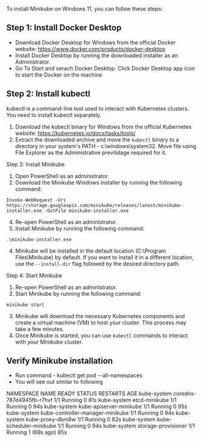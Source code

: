 
To install Minikube on Windows 11, you can follow these steps:


## Step 1: Install Docker Desktop

- Download Docker Desktop for Windows from the official Docker website: https://www.docker.com/products/docker-desktop
- Install Docker Desktop by running the downloaded installer as an Administrator.
- Go To Start and serach Docker Desktop. Click Docker Desktop app icon to start the Docker on the machine 


## Step 2: Install kubectl
kubectl is a command-line tool used to interact with Kubernetes clusters. You need to install kubectl separately.

1. Download the kubectl binary for Windows from the official Kubernetes website: https://kubernetes.io/docs/tasks/tools/
2. Extract the downloaded archive and move the `kubectl` binary to a directory in your system's PATH - c:\windows\system32. Move file using File Explorer as the Administrative previlidage required for it.

Step 3: Install Minikube
1. Open PowerShell as an administrator.
2. Download the Minikube Windows installer by running the following command:
```
Invoke-WebRequest -Uri https://storage.googleapis.com/minikube/releases/latest/minikube-installer.exe -OutFile minikube-installer.exe
```
4. Re-open PowerShell as an administrator.
3. Install Minikube by running the following command:
```
.\minikube-installer.exe
```
4. Minikube will be installed in the default location (C:\Program Files\Minikube) by default. If you want to install it in a different location, use the `--install-dir` flag followed by the desired directory path.

Step 4: Start Minikube
1. Re-open PowerShell as an administrator.
2. Start Minikube by running the following command:
```
minikube start
```
3. Minikube will download the necessary Kubernetes components and create a virtual machine (VM) to host your cluster. This process may take a few minutes.
4. Once Minikube is started, you can use `kubectl` commands to interact with your Minikube cluster.

## Verify Minikube installation

 - Run command - kubectl get pod --all-namespaces
 - You will see out similar to following
 
 NAMESPACE     NAME                               READY   STATUS    RESTARTS      AGE
kube-system   coredns-787d4945fb-r7hvt           1/1     Running   0             81s
kube-system   etcd-minikube                      1/1     Running   0             94s
kube-system   kube-apiserver-minikube            1/1     Running   0             95s
kube-system   kube-controller-manager-minikube   1/1     Running   0             94s
kube-system   kube-proxy-dbm8w                   1/1     Running   0             82s
kube-system   kube-scheduler-minikube            1/1     Running   0             94s
kube-system   storage-provisioner                1/1     Running   1 (69s ago)   85s
